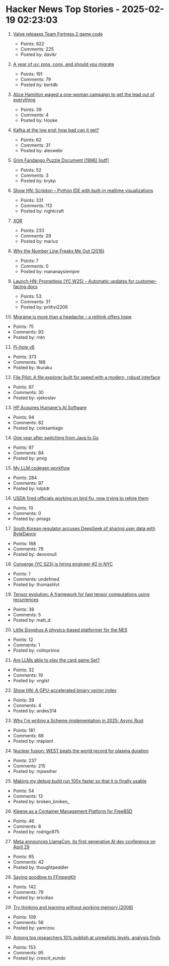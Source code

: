 # Hacker News Top Stories - 2025-02-19 02:23:03

1. [Valve releases Team Fortress 2 game code](https://github.com/ValveSoftware/source-sdk-2013/commit/0759e2e8e179d5352d81d0d4aaded72c1704b7a9)
   - Points: 922
   - Comments: 225
   - Posted by: davikr

2. [A year of uv: pros, cons, and should you migrate](https://www.bitecode.dev/p/a-year-of-uv-pros-cons-and-should)
   - Points: 191
   - Comments: 79
   - Posted by: bertdb

3. [Alice Hamilton waged a one-woman campaign to get the lead out of everything](https://www.smithsonianmag.com/innovation/how-alice-hamilton-waged-one-woman-campaign-get-lead-out-everything-180985960/)
   - Points: 39
   - Comments: 4
   - Posted by: Hooke

4. [Kafka at the low end: how bad can it get?](https://broot.ca/kafka-at-the-low-end.html)
   - Points: 62
   - Comments: 31
   - Posted by: alexwebr

5. [Grim Fandango Puzzle Document (1996) [pdf]](http://gameshelf.jmac.org/2008/11/13/GrimPuzzleDoc_small.pdf)
   - Points: 52
   - Comments: 3
   - Posted by: krykp

6. [Show HN: Scripton – Python IDE with built-in realtime visualizations](https://scripton.dev)
   - Points: 331
   - Comments: 113
   - Posted by: nightcraft

7. [XOR](https://www.chiark.greenend.org.uk/~sgtatham/quasiblog/xor/)
   - Points: 233
   - Comments: 29
   - Posted by: mariuz

8. [Why the Number Line Freaks Me Out (2016)](https://mathwithbaddrawings.com/2016/12/28/why-the-number-line-freaks-me-out/)
   - Points: 7
   - Comments: 0
   - Posted by: mananaysiempre

9. [Launch HN: Promptless (YC W25) – Automatic updates for customer-facing docs](undefined)
   - Points: 53
   - Comments: 31
   - Posted by: prithvi2206

10. [Migraine is more than a headache – a rethink offers hope](https://www.nature.com/articles/d41586-025-00456-x)
   - Points: 75
   - Comments: 93
   - Posted by: rntn

11. [Pi-hole v6](https://pi-hole.net/blog/2025/02/18/introducing-pi-hole-v6/)
   - Points: 373
   - Comments: 188
   - Posted by: tkuraku

12. [File Pilot: A file explorer built for speed with a modern, robust interface](https://filepilot.tech/)
   - Points: 97
   - Comments: 30
   - Posted by: vjekoslav

13. [HP Acquires Humane's AI Software](https://humane.com/media/humane-hp)
   - Points: 94
   - Comments: 82
   - Posted by: colesantiago

14. [One year after switching from Java to Go](https://glasskube.dev/blog/from-java-to-go/)
   - Points: 97
   - Comments: 84
   - Posted by: pmig

15. [My LLM codegen workflow](https://harper.blog/2025/02/16/my-llm-codegen-workflow-atm/)
   - Points: 284
   - Comments: 97
   - Posted by: lolptdr

16. [USDA fired officials working on bird flu, now trying to rehire them](https://www.nbcnews.com/politics/doge/usda-accidentally-fired-officials-bird-flu-rehire-rcna192716)
   - Points: 10
   - Comments: 0
   - Posted by: pmags

17. [South Korean regulator accuses DeepSeek of sharing user data with ByteDance](https://www.bbc.com/news/articles/c4gex0x87g4o)
   - Points: 168
   - Comments: 79
   - Posted by: devonnull

18. [Converge (YC S23) is hiring engineer #2 in NYC](https://jobs.gem.com/converge/am9icG9zdDreA6I3WJ4ZJ1Yx_WHS5zKP)
   - Points: 1
   - Comments: undefined
   - Posted by: thomashlvt

19. [Tensor evolution: A framework for fast tensor computations using recurrences](https://arxiv.org/abs/2502.03402)
   - Points: 38
   - Comments: 5
   - Posted by: matt_d

20. [Little Sisyphus A physics-based platformer for the NES](https://pubby.games/sisyphus.html)
   - Points: 12
   - Comments: 1
   - Posted by: colinprince

21. [Are LLMs able to play the card game Set?](https://github.com/vnglst/when-ai-fails/tree/main/playing-set)
   - Points: 32
   - Comments: 19
   - Posted by: vnglst

22. [Show HN: A GPU-accelerated binary vector index](https://rlafuente.com/post?post=2024-6-12-a-binary-vector-store)
   - Points: 39
   - Comments: 4
   - Posted by: andes314

23. [Why I'm writing a Scheme implementation in 2025: Async Rust](https://maplant.com/2025-02-17-Why-I%27m-Writing-a-Scheme-Implementation-in-2025-(The-Answer-is-Async-Rust).html)
   - Points: 181
   - Comments: 68
   - Posted by: maplant

24. [Nuclear fusion: WEST beats the world record for plasma duration](https://www.cea.fr/english/Pages/News/nuclear-fusion-west-beats-the-world-record-for-plasma-duration.aspx)
   - Points: 237
   - Comments: 215
   - Posted by: mpweiher

25. [Making my debug build run 100x faster so that it is finally usable](https://gaultier.github.io/blog/making_my_debug_build_run_100_times_faster.html)
   - Points: 54
   - Comments: 13
   - Posted by: broken_broken_

26. [Kleene as a Container Management Platform for FreeBSD](https://gyptazy.com/howto-kleene-as-a-container-management-platform-for-freebsd/)
   - Points: 46
   - Comments: 8
   - Posted by: rodrigo975

27. [Meta announces LlamaCon, its first generative AI dev conference on April 29](https://www.meta.com/blog/connect-2025-llamacon-save-the-date/)
   - Points: 95
   - Comments: 42
   - Posted by: thoughtpeddler

28. [Saying goodbye to FFmpegKit](https://tanersener.medium.com/saying-goodbye-to-ffmpegkit-33ae939767e1)
   - Points: 142
   - Comments: 79
   - Posted by: ericdiao

29. [Try thinking and learning without working memory (2008)](https://sharpbrains.com/blog/2008/05/25/try-thinking-and-learning-without-working-memory/)
   - Points: 109
   - Comments: 56
   - Posted by: yamrzou

30. [Among top researchers 10% publish at unrealistic levels, analysis finds](https://www.chemistryworld.com/news/among-worlds-top-researchers-10-publish-at-unrealistic-levels-analysis-finds/4020962.article)
   - Points: 153
   - Comments: 95
   - Posted by: crescit_eundo

